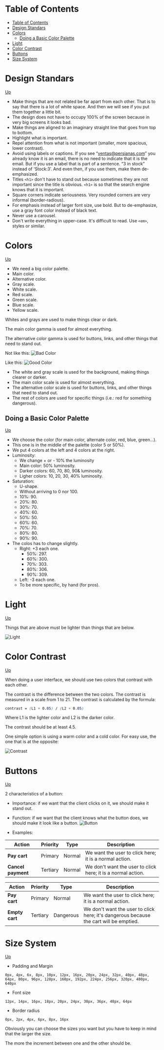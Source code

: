 # Table of Contents
- [Table of Contents](#table-of-contents)
- [Design Standars](#design-standars)
- [Colors](#colors)
  - [Doing a Basic Color Palette](#doing-a-basic-color-palette)
- [Light](#light)
- [Color Contrast](#color-contrast)
- [Buttons](#buttons)
- [Size System](#size-system)

# Design Standars
[Up](#table-of-contents)

- Make things that are not related be far apart from each other. That is to say that there is a lot of white space. And then we will see if you put them together a little bit.
- The design does not have to occupy 100% of the screen because in very big screens it looks bad.
- Make things are aligned to an imaginary straight line that goes from top to bottom.
- Highlight what is important.
- Repel attention from what is not important (smaller, more spacious, lower contrast).
- Avoid using labels or captions. If you see “ventas@persianas.com” you already know it is an email, there is no need to indicate that it is the email. But if you use a label that is part of a sentence. “3 in stock” instead of ‘Stock:3’. And even then, if you use them, make them de-emphasized.
- Titles `<h1>` don't have to stand out because sometimes they are not important since the title is obvious. `<h1>`  is so that the search engine knows that it is important.
- Square corners indicate seriousness. Very rounded corners are very informal (border-radious).
- For emphasis instead of larger font size, use bold. But to de-emphasize, use a gray font color instead of black text.
- Never use a carousel.
- Don't write everything in upper-case. It's difficult to read. Use `<em>`, styles or similar.

# Colors
[Up](#table-of-contents)

- We need a big color palette.
- Main color.
- Alternative color.
- Gray scale.
- White scale.
- Red scale.
- Green scale.
- Blue scale.
- Yellow scale.

Whites and grays are used to make things clear or dark.

The main color gamma is used for almost everything. 

The alternative color gamma is used for buttons, links, and other things that need to stand out.

Not like this:
![Bad Color](./Assets/01_color_bad.png)

Like this:
![Good Color](./Assets/01_color_good.png)

- The white and gray scale is used for the background, making things clearer or darker.
- The main color scale is used for almost everything.
- The alternative color scale is used for buttons, links, and other things that need to stand out.
- The rest of colors are used for specific things (i.e.: red for something dangerous).

## Doing a Basic Color Palette
[Up](#table-of-contents)

- We choose the color (for main color, alternate color, red, blue, green...).
- This one is in the middle of the palette (color 5 or 50%).
- We put 4 colors at the left and 4 colors at the right.
- Luminosity:
  - We change + or - 10% the luminosity
  - Main color: 50% luminosity.
  - Darker colors: 60, 70, 80, 90& luminosity.
  - Ligher colors: 10, 20, 30, 40% luminosity.
- Saturation:
  - U-shape.
  - Without arriving to 0 nor 100.
  - 10%: 90.
  - 20%: 80.
  - 30%: 70.
  - 40%: 60.
  - 50%: 50.
  - 60%: 60.
  - 70%: 70.
  - 80%: 80.
  - 90%: 90.
- The colos has to change slightly.
  - Right: +3 each one.
    - 50%: 297.
    - 60%: 300.
    - 70%: 303.
    - 80%: 306.
    - 90%: 309.
  - Left: -3 each one.
  - To be more specific, by hand (for pros).

# Light
[Up](#table-of-contents)

Things that are above must be lighter than things that are below.

![Light](./Assets/01_light.png)

# Color Contrast
[Up](#table-of-contents)

When doing a user interface, we should use two colors that contrast with each other. 

The contrast is the difference between the two colors. The contrast is measured in a scale from 1 to 21. The contrast is calculated by the formula:
    
```css
contrast = (L1 + 0.05) / (L2 + 0.05)
```

Where L1 is the lighter color and L2 is the darker color.

The contrast should be at least 4.5.

One simple option is using a warm color and a cold color. For easy use, the one that is at the opposite:

![Contrast](./Assets/01_contrast.jpg)   

# Buttons
[Up](#table-of-contents)

2 characteristics of a button:
- Importance: if we want that the client clicks on it, we should make it stand out.
- Function: if we want that the client knows what the button does, we should make it look like a button.
![Button](./Assets/01_buttons.png)

- Examples: 

| Action             | Priority    | Type   | Description                                        |
|--------------------|-------------|--------|----------------------------------------------------|
| **Pay cart**        | Primary     | Normal | We want the user to click here; it is a normal action. |
| **Cancel payment**  | Tertiary    | Normal | We don't want the user to click here; it is a normal action. |


| Action            | Priority   | Type      | Description                                                  |
|-------------------|------------|-----------|--------------------------------------------------------------|
| **Pay cart**       | Primary    | Normal    | We want the user to click here; it is a normal action.        |
| **Empty cart**     | Tertiary   | Dangerous | We don't want the user to click here; it's dangerous because the cart will be emptied. |

# Size System
[Up](#table-of-contents)

- Padding and Margin

```
0px, 4px, 6x, 8px, 10px, 12px, 16px, 20px, 24px, 32px, 40px, 48px, 64px, 80px, 96px, 128px, 160px, 192px, 224px, 256px, 320px, 480px, 640px
```

- Font size

```
12px, 14px, 16px, 18px, 20px, 24px, 30px, 36px, 48px, 64px
```

- Border radius

```
0px, 2px, 4px, 6px, 8px, 16px
```

Obviously you can choose the sizes you want but you have to keep in mind that the larger the size.

The more the increment between one and the other should be.
